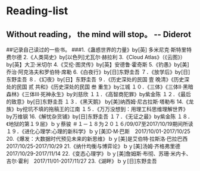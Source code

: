 # Reading-list
## Without reading， the mind will stop。 -- Diderot
##记录自己读过的一些书。
###1.《蛊惑世界的力量》by[英] 多米尼克·斯特里特费尔德
2.《人类简史》by[以色列]尤瓦尔·赫拉利
3.《Cloud Atlas》（《云图》）by[英】大卫·米切尔
4.《艾伦·图灵传》by[英】安德鲁·霍奇斯
5.《钓愚》by[美]乔治·阿克洛夫和罗伯特·席勒
6.《白夜行》by[日]东野圭吾
７．《放学后》by[日]东野圭吾
８．《幻夜》by[日】东野圭吾
９．《历史深处的民国 壹 晚清》《历史深处的民国 贰 共和》《历史深处的民国 叁 重生》by江城
１０．《三体》《三体Ⅱ·黑暗森林》《三体Ⅲ·死神永生》by刘慈欣
１１．《高智商犯罪》by紫金陈
１２．《最后的致意》by[日]东野圭吾
１３．《黑天鹅》 by[美]纳西姆·尼古拉斯·塔勒布
14.《龙族》by挖坑不填的拖稿王的江南
１５．《万万没想到：用理工科思维理解世界》by万维钢
16.《解忧杂货铺》by[日]东野圭吾
１７．《无证之最》by紫金陈
１８．《地狱的第１９层》ｂｙ蔡骏
＃１－１８为２０１６/09/07至2017/10/19期间所读
１９．《进化心理学:心理的新科学》ｂｙ[美]D·M·巴斯　2017/10/01-2017/10/25
20.《爆发：大数据时代预见未来的新思维》ｂｙ[美]是艾伯特·拉斯洛·巴拉巴西　2017/10/25-2017/10/29
21.《纳什均衡与博弈论》ｂｙ[美]汤姆·齐格弗里德　2017/10/29-2017/11/14
22.《变态心理学》ｂｙ[美]詹姆斯·布彻、苏珊·米内卡、吉尔·霍利　2017/11/01-2017/11/27
23.《湖畔》ｂｙ[日]东野圭吾
